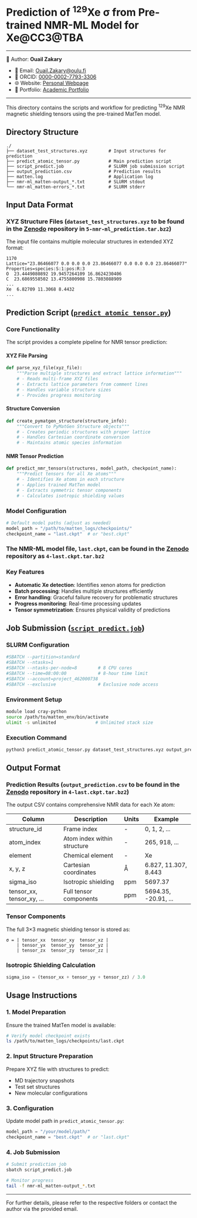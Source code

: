 # Prediction of <sup>129</sup>Xe σ from Pre-trained NMR-ML Model for Xe@CC3@TBA

---
📄 Author: **Ouail Zakary**  
- 📧 Email: [Ouail.Zakary@oulu.fi](mailto:Ouail.Zakary@oulu.fi)  
- 🔗 ORCID: [0000-0002-7793-3306](https://orcid.org/0000-0002-7793-3306)  
- 🌐 Website: [Personal Webpage](https://cc.oulu.fi/~nmrwww/members/Ouail_Zakary.html)  
- 📁 Portfolio: [Academic Portfolio](https://ozakary.github.io/)
---

This directory contains the scripts and workflow for predicting <sup>129</sup>Xe NMR magnetic shielding tensors using the pre-trained MatTen model.

## Directory Structure

```
./
├── dataset_test_structures.xyz        # Input structures for prediction
├── predict_atomic_tensor.py           # Main prediction script
├── script_predict.job                 # SLURM job submission script
├── output_prediction.csv              # Prediction results
├── matten.log                         # Application log
├── nmr-ml_matten-output_*.txt         # SLURM stdout
└── nmr-ml_matten-errors_*.txt         # SLURM stderr
```

## Input Data Format

### XYZ Structure Files (`dataset_test_structures.xyz` to be found in the [Zenodo]([./](https://zenodo.org/records/17105321?preview=1&token=eyJhbGciOiJIUzUxMiJ9.eyJpZCI6ImI1ZjkyMGVkLTU0MDktNDI2ZC04ZTkxLTNmODU2ZTc1OGMzNCIsImRhdGEiOnt9LCJyYW5kb20iOiI0NThhZTk0ZjI0MjgwYzgzMTYxZTNiOWJjMDU5YWY5ZSJ9._FOA8Roxy1PJr4DsdrR6_inETDRe-Qn8NIRbg6p_YRDgWvG5x_RbhH74y0ALEEgMjwKMQ1BFvfkgi_BxK2mb0g)) repository in `5-nmr-ml_prediction.tar.bz2`)
The input file contains multiple molecular structures in extended XYZ format:

```
1170
Lattice="23.86466077 0.0 0.0 0.0 23.86466077 0.0 0.0 0.0 23.86466077" Properties=species:S:1:pos:R:3
O  23.4449080892 19.9457264109 16.8624230406
C  23.6869558502 13.4755800908 15.7803088909
...
Xe  6.82709 11.3068 8.4432
...
```

## Prediction Script ([`predict_atomic_tensor.py`](./predict_atomic_tensor.py))

### Core Functionality
The script provides a complete pipeline for NMR tensor prediction:

#### XYZ File Parsing
```python
def parse_xyz_file(xyz_file):
    """Parse multiple structures and extract lattice information"""
    # - Reads multi-frame XYZ files
    # - Extracts lattice parameters from comment lines
    # - Handles variable structure sizes
    # - Provides progress monitoring
```

#### Structure Conversion
```python
def create_pymatgen_structure(structure_info):
    """Convert to PyMatGen Structure objects"""
    # - Creates periodic structures with proper lattice
    # - Handles Cartesian coordinate conversion
    # - Maintains atomic species information
```

#### NMR Tensor Prediction
```python
def predict_nmr_tensors(structures, model_path, checkpoint_name):
    """Predict tensors for all Xe atoms"""
    # - Identifies Xe atoms in each structure
    # - Applies trained MatTen model
    # - Extracts symmetric tensor components
    # - Calculates isotropic shielding values
```

### Model Configuration
```python
# Default model paths (adjust as needed)
model_path = "/path/to/matten_logs/checkpoints/"
checkpoint_name = "last.ckpt"  # or "best.ckpt"
```
### The NMR-ML model file, `last.ckpt`, can be found in the [Zenodo](https://zenodo.org/records/17105321?preview=1&token=eyJhbGciOiJIUzUxMiJ9.eyJpZCI6ImI1ZjkyMGVkLTU0MDktNDI2ZC04ZTkxLTNmODU2ZTc1OGMzNCIsImRhdGEiOnt9LCJyYW5kb20iOiI0NThhZTk0ZjI0MjgwYzgzMTYxZTNiOWJjMDU5YWY5ZSJ9._FOA8Roxy1PJr4DsdrR6_inETDRe-Qn8NIRbg6p_YRDgWvG5x_RbhH74y0ALEEgMjwKMQ1BFvfkgi_BxK2mb0g) repository as `4-last.ckpt.tar.bz2`

### Key Features
- **Automatic Xe detection**: Identifies xenon atoms for prediction
- **Batch processing**: Handles multiple structures efficiently
- **Error handling**: Graceful failure recovery for problematic structures
- **Progress monitoring**: Real-time processing updates
- **Tensor symmetrization**: Ensures physical validity of predictions

## Job Submission ([`script_predict.job`](./script_predict.job))

### SLURM Configuration
```bash
#SBATCH --partition=standard
#SBATCH --ntasks=1
#SBATCH --ntasks-per-node=8        # 8 CPU cores
#SBATCH --time=08:00:00            # 8-hour time limit
#SBATCH --account=project_462000738
#SBATCH --exclusive                # Exclusive node access
```

### Environment Setup
```bash
module load cray-python
source /path/to/matten_env/bin/activate
ulimit -s unlimited               # Unlimited stack size
```

### Execution Command
```bash
python3 predict_atomic_tensor.py dataset_test_structures.xyz output_prediction.csv
```

## Output Format

### Prediction Results (`output_prediction.csv` to be found in the [Zenodo](https://zenodo.org/records/17105321?preview=1&token=eyJhbGciOiJIUzUxMiJ9.eyJpZCI6ImI1ZjkyMGVkLTU0MDktNDI2ZC04ZTkxLTNmODU2ZTc1OGMzNCIsImRhdGEiOnt9LCJyYW5kb20iOiI0NThhZTk0ZjI0MjgwYzgzMTYxZTNiOWJjMDU5YWY5ZSJ9._FOA8Roxy1PJr4DsdrR6_inETDRe-Qn8NIRbg6p_YRDgWvG5x_RbhH74y0ALEEgMjwKMQ1BFvfkgi_BxK2mb0g) repository in `4-last.ckpt.tar.bz2`)
The output CSV contains comprehensive NMR data for each Xe atom:

| Column | Description | Units | Example |
|--------|-------------|--------|---------|
| structure_id | Frame index | - | 0, 1, 2, ... |
| atom_index | Atom index within structure | - | 265, 918, ... |
| element | Chemical element | - | Xe |
| x, y, z | Cartesian coordinates | Å | 6.827, 11.307, 8.443 |
| sigma_iso | Isotropic shielding | ppm | 5697.37 |
| tensor_xx, tensor_xy, ... | Full tensor components | ppm | 5694.35, -20.91, ... |

### Tensor Components
The full 3×3 magnetic shielding tensor is stored as:
```
σ = | tensor_xx  tensor_xy  tensor_xz |
    | tensor_yx  tensor_yy  tensor_yz |
    | tensor_zx  tensor_zy  tensor_zz |
```

### Isotropic Shielding Calculation
```python
sigma_iso = (tensor_xx + tensor_yy + tensor_zz) / 3.0
```

## Usage Instructions

### 1. Model Preparation
Ensure the trained MatTen model is available:
```bash
# Verify model checkpoint exists
ls /path/to/matten_logs/checkpoints/last.ckpt
```

### 2. Input Structure Preparation
Prepare XYZ file with structures to predict:
- MD trajectory snapshots
- Test set structures
- New molecular configurations

### 3. Configuration
Update model path in `predict_atomic_tensor.py`:
```python
model_path = "/your/model/path/"
checkpoint_name = "best.ckpt"  # or "last.ckpt"
```

### 4. Job Submission
```bash
# Submit prediction job
sbatch script_predict.job

# Monitor progress
tail -f nmr-ml_matten-output_*.txt
```

---

For further details, please refer to the respective folders or contact the author via the provided email.	
